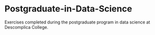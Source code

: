 # Postgraduate-in-Data-Science
Exercises completed during the postgraduate program in data science at Descomplica College.
